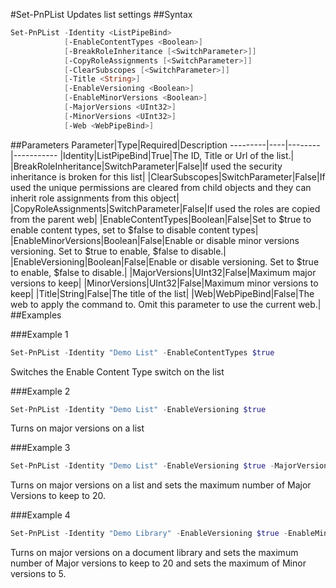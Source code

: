 #Set-PnPList
Updates list settings
##Syntax
```powershell
Set-PnPList -Identity <ListPipeBind>
            [-EnableContentTypes <Boolean>]
            [-BreakRoleInheritance [<SwitchParameter>]]
            [-CopyRoleAssignments [<SwitchParameter>]]
            [-ClearSubscopes [<SwitchParameter>]]
            [-Title <String>]
            [-EnableVersioning <Boolean>]
            [-EnableMinorVersions <Boolean>]
            [-MajorVersions <UInt32>]
            [-MinorVersions <UInt32>]
            [-Web <WebPipeBind>]
```


##Parameters
Parameter|Type|Required|Description
---------|----|--------|-----------
|Identity|ListPipeBind|True|The ID, Title or Url of the list.|
|BreakRoleInheritance|SwitchParameter|False|If used the security inheritance is broken for this list|
|ClearSubscopes|SwitchParameter|False|If used the unique permissions are cleared from child objects and they can inherit role assignments from this object|
|CopyRoleAssignments|SwitchParameter|False|If used the roles are copied from the parent web|
|EnableContentTypes|Boolean|False|Set to $true to enable content types, set to $false to disable content types|
|EnableMinorVersions|Boolean|False|Enable or disable minor versions versioning. Set to $true to enable, $false to disable.|
|EnableVersioning|Boolean|False|Enable or disable versioning. Set to $true to enable, $false to disable.|
|MajorVersions|UInt32|False|Maximum major versions to keep|
|MinorVersions|UInt32|False|Maximum minor versions to keep|
|Title|String|False|The title of the list|
|Web|WebPipeBind|False|The web to apply the command to. Omit this parameter to use the current web.|
##Examples

###Example 1
```powershell
Set-PnPList -Identity "Demo List" -EnableContentTypes $true
```
Switches the Enable Content Type switch on the list

###Example 2
```powershell
Set-PnPList -Identity "Demo List" -EnableVersioning $true
```
Turns on major versions on a list

###Example 3
```powershell
Set-PnPList -Identity "Demo List" -EnableVersioning $true -MajorVersions 20
```
Turns on major versions on a list and sets the maximum number of Major Versions to keep to 20.

###Example 4
```powershell
Set-PnPList -Identity "Demo Library" -EnableVersioning $true -EnableMinorVersions $true -MajorVersions 20 -MinorVersions 5
```
Turns on major versions on a document library and sets the maximum number of Major versions to keep to 20 and sets the maximum of Minor versions to 5.
